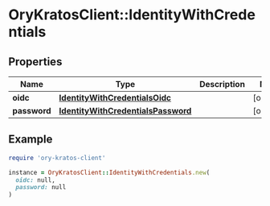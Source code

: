 # OryKratosClient::IdentityWithCredentials

## Properties

| Name | Type | Description | Notes |
| ---- | ---- | ----------- | ----- |
| **oidc** | [**IdentityWithCredentialsOidc**](IdentityWithCredentialsOidc.md) |  | [optional] |
| **password** | [**IdentityWithCredentialsPassword**](IdentityWithCredentialsPassword.md) |  | [optional] |

## Example

```ruby
require 'ory-kratos-client'

instance = OryKratosClient::IdentityWithCredentials.new(
  oidc: null,
  password: null
)
```

